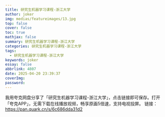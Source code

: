 ```yaml
---
title: 研究生机器学习课程-浙江大学
author: joker
img: medias/featureimages/13.jpg
top: false
cover: false
toc: true
mathjax: false
summary: 研究生机器学习课程-浙江大学
categories: 研究生机器学习课程-浙江大学
tags:
  - 研究生机器学习课程-浙江大学
keywords: joker
essay: false
abbrlink: 4807
date: 2025-04-20 23:39:37
coverImg:
password:
---
```


我用夸克网盘分享了「研究生机器学习课程-浙江大学」，点击链接即可保存。打开「夸克APP」，无需下载在线播放视频，畅享原画5倍速，支持电视投屏。
链接：https://pan.quark.cn/s/6c686dda31d2
